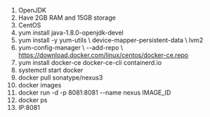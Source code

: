 1. OpenJDK
2. Have 2GB RAM and 15GB storage
3. CentOS
4. yum install java-1.8.0-openjdk-devel
5. yum install -y yum-utils \ device-mapper-persistent-data \ lvm2
6. yum-config-manager \ --add-repo \ https://download.docker.com/linux/centos/docker-ce.repo
7. yum install docker-ce docker-ce-cli containerd.io
8. systemctl start docker
9. docker pull sonatype/nexus3
10. docker images
11. docker run -d -p 8081:8081 --name nexus IMAGE_ID
12. docker ps
13. IP:8081